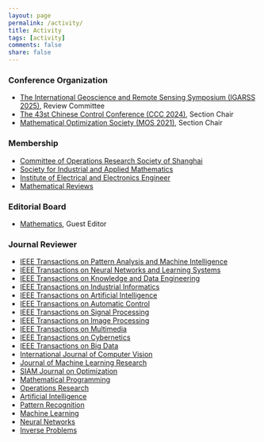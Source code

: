 ```yaml
---
layout: page
permalink: /activity/
title: Activity
tags: [activity]
comments: false
share: false
---
```






### Conference Organization
* <a href="https://ccc2024.kust.edu.cn/" class="textlink" target="_blank">The International Geoscience and Remote Sensing Symposium (IGARSS 2025)</a>, Review Committee <br> 
* <a href="https://ccc2024.kust.edu.cn/" class="textlink" target="_blank">The 43st Chinese Control Conference (CCC 2024)</a>, Section Chair <br>
* <a href="https://www.smartchair.org/hp/MOS2021" class="textlink" target="_blank"> Mathematical Optimization Society (MOS 2021)</a>, Section Chair <br>


### Membership
* <a href="http://www.shorsc.org.cn/" class="textlink" target="_blank">Committee of Operations Research Society of Shanghai</a> <br>
* <a href="https://www.siam.org/" class="textlink" target="_blank">Society for Industrial and Applied Mathematics </a> <br>
* <a href="https://www.ieee.org/" class="textlink" target="_blank">Institute of Electrical and Electronics Engineer </a> <br>
* <a href="https://www.ams.org/mr-database" class="textlink" target="_blank">Mathematical Reviews </a> <br>


### Editorial Board
* <a href="https://www.smartchair.org/hp/MOS2021" class="textlink" target="_blank"> Mathematics</a>, Guest Editor <br>




### Journal Reviewer
* <a href="https://ieeexplore.ieee.org/xpl/RecentIssue.jsp?punumber=34" class="textlink" target="_blank">IEEE Transactions on Pattern Analysis and Machine Intelligence </a> <br>
* <a href="https://ieeexplore.ieee.org/xpl/RecentIssue.jsp?punumber=5962385" class="textlink" target="_blank">IEEE Transactions on Neural Networks and Learning Systems </a> <br>
* <a href="https://ieeexplore.ieee.org/xpl/RecentIssue.jsp?punumber=69" class="textlink" target="_blank">IEEE Transactions on Knowledge and Data Engineering </a> <br>
* <a href="https://ieeexplore.ieee.org/xpl/RecentIssue.jsp?punumber=9424" class="textlink" target="_blank">IEEE Transactions on Industrial Informatics </a> <br>
* <a href="https://ieeexplore.ieee.org/xpl/RecentIssue.jsp?punumber=9078688" class="textlink" target="_blank">IEEE Transactions on Artificial Intelligence </a> <br>
* <a href="https://ieeexplore.ieee.org/xpl/RecentIssue.jsp?punumber=9" class="textlink" target="_blank">IEEE Transactions on Automatic Control </a> <br>
* <a href="https://ieeexplore.ieee.org/xpl/RecentIssue.jsp?punumber=78" class="textlink" target="_blank">IEEE Transactions on Signal Processing </a> <br>
* <a href="https://ieeexplore.ieee.org/xpl/RecentIssue.jsp?punumber=83" class="textlink" target="_blank">IEEE Transactions on Image Processing  </a> <br>
* <a href="https://ieeexplore.ieee.org/xpl/RecentIssue.jsp?punumber=6046" class="textlink" target="_blank">IEEE Transactions on Multimedia </a> <br>
* <a href="https://ieeexplore.ieee.org/xpl/RecentIssue.jsp?punumber=6221036" class="textlink" target="_blank">IEEE Transactions on Cybernetics </a> <br>
* <a href="https://ieeexplore.ieee.org/xpl/RecentIssue.jsp?punumber=6687317" class="textlink" target="_blank">IEEE Transactions on Big Data  </a> <br>
* <a href="https://link.springer.com/journal/11263" class="textlink" target="_blank">International Journal of Computer Vision  </a> <br>
* <a href="https://www.jmlr.org" class="textlink" target="_blank">Journal of Machine Learning Research </a><br>
* <a href="https://www.siam.org/publications/siam-journals/siam-journal-on-optimization/" class="textlink" target="_blank">SIAM Journal on Optimization </a> <br>
* <a href="https://link.springer.com/journal/10107" class="textlink" target="_blank">Mathematical Programming </a> <br>
* <a href="https://pubsonline.informs.org/journal/opre" class="textlink" target="_blank">Operations Research </a> <br>
* <a href="https://www.sciencedirect.com/journal/artificial-intelligence" class="textlink" target="_blank">Artificial Intelligence </a> <br>
* <a href="https://www.sciencedirect.com/journal/pattern-recognition" class="textlink" target="_blank">Pattern Recognition </a> <br>
* <a href="https://link.springer.com/journal/10994" class="textlink" target="_blank">Machine Learning </a> <br>
* <a href="https://www.sciencedirect.com/journal/neural-networks" class="textlink" target="_blank">Neural Networks </a> <br>
* <a href="https://iopscience.iop.org/journal/0266-5611" class="textlink" target="_blank">Inverse Problems </a> <br>


  


